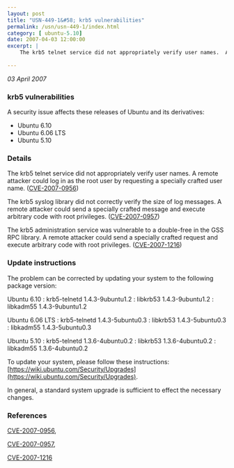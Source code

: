 ```yaml
---
layout: post
title: "USN-449-1&#58; krb5 vulnerabilities"
permalink: /usn/usn-449-1/index.html
category: [ ubuntu-5.10]
date: 2007-04-03 12:00:00
excerpt: |
    The krb5 telnet service did not appropriately verify user names.  A  remote attacker could log in as the root user by requesting a specially  crafted user name. ([CVE-2007-0956](http://people.ubuntu.com/~ubuntu-security/cve/CVE-2007-0956))
    
--- 
```

 
 

*03 April 2007*

### krb5 vulnerabilities

A security issue affects these releases of Ubuntu and its derivatives:

* Ubuntu 6.10
* Ubuntu 6.06 LTS
* Ubuntu 5.10

### Details

The krb5 telnet service did not appropriately verify user names. A remote attacker could log in as the root user by requesting a specially crafted user name. ([CVE-2007-0956](http://people.ubuntu.com/~ubuntu-security/cve/CVE-2007-0956))

The krb5 syslog library did not correctly verify the size of log messages. A remote attacker could send a specially crafted message and execute arbitrary code with root privileges. ([CVE-2007-0957](http://people.ubuntu.com/~ubuntu-security/cve/CVE-2007-0957))

The krb5 administration service was vulnerable to a double-free in the GSS RPC library. A remote attacker could send a specially crafted request and execute arbitrary code with root privileges. ([CVE-2007-1216](http://people.ubuntu.com/~ubuntu-security/cve/CVE-2007-1216))

### Update instructions

The problem can be corrected by updating your system to the following package version:

Ubuntu 6.10
 : krb5-telnetd <span>1.4.3-9ubuntu1.2</span>
 : libkrb53 <span>1.4.3-9ubuntu1.2</span>
 : libkadm55 <span>1.4.3-9ubuntu1.2</span>

Ubuntu 6.06 LTS
 : krb5-telnetd <span>1.4.3-5ubuntu0.3</span>
 : libkrb53 <span>1.4.3-5ubuntu0.3</span>
 : libkadm55 <span>1.4.3-5ubuntu0.3</span>

Ubuntu 5.10
 : krb5-telnetd <span>1.3.6-4ubuntu0.2</span>
 : libkrb53 <span>1.3.6-4ubuntu0.2</span>
 : libkadm55 <span>1.3.6-4ubuntu0.2</span>

To update your system, please follow these instructions: [https://wiki.ubuntu.com/Security/Upgrades](https://wiki.ubuntu.com/Security/Upgrades).

In general, a standard system upgrade is sufficient to effect the necessary changes.

### References

 
 [CVE-2007-0956](http://people.ubuntu.com/~ubuntu-security/cve/CVE-2007-0956), 

 [CVE-2007-0957](http://people.ubuntu.com/~ubuntu-security/cve/CVE-2007-0957), 

 [CVE-2007-1216](http://people.ubuntu.com/~ubuntu-security/cve/CVE-2007-1216)
 

